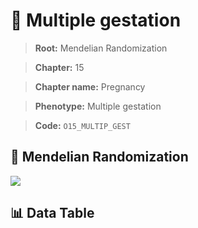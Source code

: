 # 🧪 Multiple gestation

> **Root:** Mendelian Randomization

> **Chapter:** 15  

> **Chapter name:** Pregnancy

> **Phenotype:** Multiple gestation  

> **Code:** `O15_MULTIP_GEST`

## 🧬 Mendelian Randomization  

<img src="/MR/Figures/Forward/O15_MULTIP_GEST.png"/>

## 📊 Data Table

<CsvTableMRF src="/MR_Data/Forward/O15_MULTIP_GEST.csv"/>

